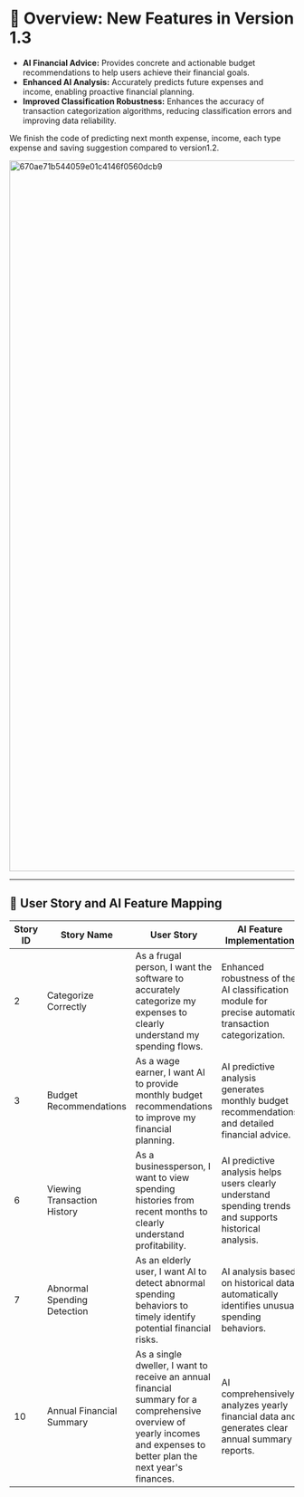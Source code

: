 # 🚀 Overview: New Features in Version 1.3

- **AI Financial Advice:** Provides concrete and actionable budget recommendations to help users achieve their financial goals.
- **Enhanced AI Analysis:** Accurately predicts future expenses and income, enabling proactive financial planning.
- **Improved Classification Robustness:** Enhances the accuracy of transaction categorization algorithms, reducing classification errors and improving data reliability.

We finish the code of predicting next month expense, income, each type expense and saving suggestion compared to version1.2.

<img width="1256" alt="670ae71b544059e01c4146f0560dcb9" src="https://github.com/user-attachments/assets/8a93b018-3ce0-4200-892d-6a537ff4993b" />

---


## 📌 User Story and AI Feature Mapping

| Story ID | Story Name                  | User Story                                                  | AI Feature Implementation                                     |
|----------|-----------------------------|-------------------------------------------------------------|---------------------------------------------------------------|
| 2        | Categorize Correctly        | As a frugal person, I want the software to accurately categorize my expenses to clearly understand my spending flows. | Enhanced robustness of the AI classification module for precise automatic transaction categorization. |
| 3        | Budget Recommendations      | As a wage earner, I want AI to provide monthly budget recommendations to improve my financial planning. | AI predictive analysis generates monthly budget recommendations and detailed financial advice. |
| 6        | Viewing Transaction History | As a businessperson, I want to view spending histories from recent months to clearly understand profitability. | AI predictive analysis helps users clearly understand spending trends and supports historical analysis. |
| 7        | Abnormal Spending Detection | As an elderly user, I want AI to detect abnormal spending behaviors to timely identify potential financial risks. | AI analysis based on historical data automatically identifies unusual spending behaviors. |
| 10       | Annual Financial Summary    | As a single dweller, I want to receive an annual financial summary for a comprehensive overview of yearly incomes and expenses to better plan the next year's finances. | AI comprehensively analyzes yearly financial data and generates clear annual summary reports. |


